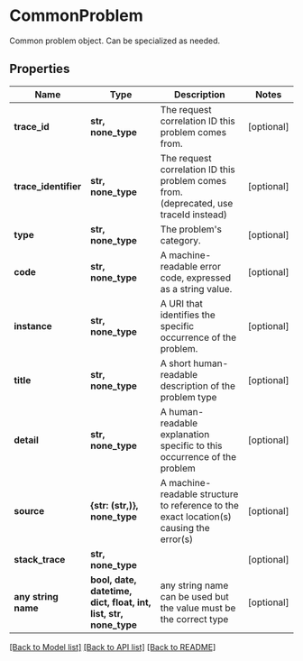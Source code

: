 # CommonProblem

Common problem object. Can be specialized as needed.

## Properties
Name | Type | Description | Notes
------------ | ------------- | ------------- | -------------
**trace_id** | **str, none_type** | The request correlation ID this problem comes from. | [optional] 
**trace_identifier** | **str, none_type** | The request correlation ID this problem comes from. (deprecated, use traceId instead) | [optional] 
**type** | **str, none_type** | The problem&#39;s category. | [optional] 
**code** | **str, none_type** | A machine-readable  error code, expressed as a string value. | [optional] 
**instance** | **str, none_type** | A URI that identifies the specific occurrence of the problem. | [optional] 
**title** | **str, none_type** | A short human-readable description of the problem type | [optional] 
**detail** | **str, none_type** | A human-readable explanation specific to this occurrence of the problem | [optional] 
**source** | **{str: (str,)}, none_type** | A machine-readable structure to reference to the exact location(s) causing the error(s) | [optional] 
**stack_trace** | **str, none_type** |  | [optional] 
**any string name** | **bool, date, datetime, dict, float, int, list, str, none_type** | any string name can be used but the value must be the correct type | [optional]

[[Back to Model list]](../README.md#documentation-for-models) [[Back to API list]](../README.md#documentation-for-api-endpoints) [[Back to README]](../README.md)


